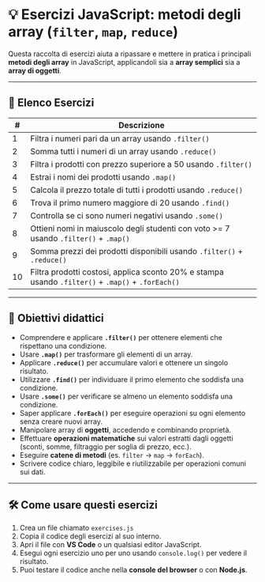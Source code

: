 # 💡 Esercizi JavaScript: metodi degli array (`filter`, `map`, `reduce`)

Questa raccolta di esercizi aiuta a ripassare e mettere in pratica i principali **metodi degli array** in JavaScript, applicandoli sia a **array semplici** sia a **array di oggetti**.

---

## 📝 Elenco Esercizi

| #  | Descrizione                                                                 |
|----|------------------------------------------------------------------------------|
| 1  | Filtra i numeri pari da un array usando `.filter()`                         |
| 2  | Somma tutti i numeri di un array usando `.reduce()`                         |
| 3  | Filtra i prodotti con prezzo superiore a 50 usando `.filter()`              |
| 4  | Estrai i nomi dei prodotti usando `.map()`                                  |
| 5  | Calcola il prezzo totale di tutti i prodotti usando `.reduce()`             |
| 6  | Trova il primo numero maggiore di 20 usando `.find()`                       |
| 7  | Controlla se ci sono numeri negativi usando `.some()`                       |
| 8  | Ottieni nomi in maiuscolo degli studenti con voto >= 7 usando `.filter()` + `.map()` |
| 9  | Somma prezzi dei prodotti disponibili usando `.filter()` + `.reduce()`     |
| 10 | Filtra prodotti costosi, applica sconto 20% e stampa usando `.filter()` + `.map()` + `.forEach()` |

---

## 🎯 Obiettivi didattici

- Comprendere e applicare **`.filter()`** per ottenere elementi che rispettano una condizione.
- Usare **`.map()`** per trasformare gli elementi di un array.
- Applicare **`.reduce()`** per accumulare valori e ottenere un singolo risultato.
- Utilizzare **`.find()`** per individuare il primo elemento che soddisfa una condizione.
- Usare **`.some()`** per verificare se almeno un elemento soddisfa una condizione.
- Saper applicare **`.forEach()`** per eseguire operazioni su ogni elemento senza creare nuovi array.
- Manipolare array di **oggetti**, accedendo e combinando proprietà.
- Effettuare **operazioni matematiche** sui valori estratti dagli oggetti (sconti, somme, filtraggio per soglia di prezzo, ecc.).
- Eseguire **catene di metodi** (es. `filter` → `map` → `forEach`).
- Scrivere codice chiaro, leggibile e riutilizzabile per operazioni comuni sui dati.

---

## 🛠️ Come usare questi esercizi

1. Crea un file chiamato `exercises.js`
2. Copia il codice degli esercizi al suo interno.
3. Apri il file con **VS Code** o un qualsiasi editor JavaScript.
4. Esegui ogni esercizio uno per uno usando `console.log()` per vedere il risultato.
5. Puoi testare il codice anche nella **console del browser** o con **Node.js**.